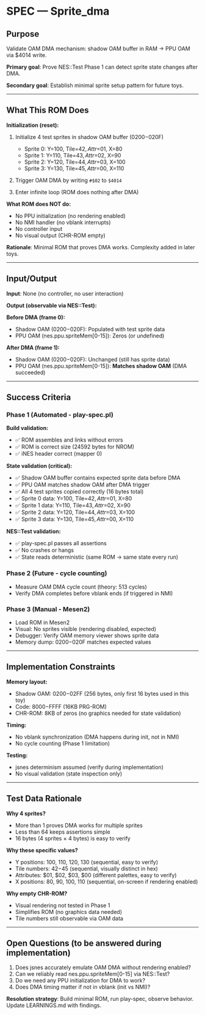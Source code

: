 # SPEC — Sprite_dma

## Purpose

Validate OAM DMA mechanism: shadow OAM buffer in RAM → PPU OAM via $4014 write.

**Primary goal**: Prove NES::Test Phase 1 can detect sprite state changes after DMA.

**Secondary goal**: Establish minimal sprite setup pattern for future toys.

---

## What This ROM Does

**Initialization (reset):**
1. Initialize 4 test sprites in shadow OAM buffer ($0200-$020F)
   - Sprite 0: Y=100, Tile=$42, Attr=$01, X=80
   - Sprite 1: Y=110, Tile=$43, Attr=$02, X=90
   - Sprite 2: Y=120, Tile=$44, Attr=$03, X=100
   - Sprite 3: Y=130, Tile=$45, Attr=$00, X=110

2. Trigger OAM DMA by writing `#$02` to `$4014`

3. Enter infinite loop (ROM does nothing after DMA)

**What ROM does NOT do:**
- No PPU initialization (no rendering enabled)
- No NMI handler (no vblank interrupts)
- No controller input
- No visual output (CHR-ROM empty)

**Rationale**: Minimal ROM that proves DMA works. Complexity added in later toys.

---

## Input/Output

**Input**: None (no controller, no user interaction)

**Output (observable via NES::Test):**

**Before DMA (frame 0):**
- Shadow OAM ($0200-$020F): Populated with test sprite data
- PPU OAM (nes.ppu.spriteMem[0-15]): Zeros (or undefined)

**After DMA (frame 1):**
- Shadow OAM ($0200-$020F): Unchanged (still has sprite data)
- PPU OAM (nes.ppu.spriteMem[0-15]): **Matches shadow OAM** (DMA succeeded)

---

## Success Criteria

### Phase 1 (Automated - play-spec.pl)

**Build validation:**
- ✅ ROM assembles and links without errors
- ✅ ROM is correct size (24592 bytes for NROM)
- ✅ iNES header correct (mapper 0)

**State validation (critical):**
- ✅ Shadow OAM buffer contains expected sprite data before DMA
- ✅ PPU OAM matches shadow OAM after DMA trigger
- ✅ All 4 test sprites copied correctly (16 bytes total)
- ✅ Sprite 0 data: Y=100, Tile=$42, Attr=$01, X=80
- ✅ Sprite 1 data: Y=110, Tile=$43, Attr=$02, X=90
- ✅ Sprite 2 data: Y=120, Tile=$44, Attr=$03, X=100
- ✅ Sprite 3 data: Y=130, Tile=$45, Attr=$00, X=110

**NES::Test validation:**
- ✅ play-spec.pl passes all assertions
- ✅ No crashes or hangs
- ✅ State reads deterministic (same ROM → same state every run)

### Phase 2 (Future - cycle counting)

- Measure OAM DMA cycle count (theory: 513 cycles)
- Verify DMA completes before vblank ends (if triggered in NMI)

### Phase 3 (Manual - Mesen2)

- Load ROM in Mesen2
- Visual: No sprites visible (rendering disabled, expected)
- Debugger: Verify OAM memory viewer shows sprite data
- Memory dump: $0200-$020F matches expected values

---

## Implementation Constraints

**Memory layout:**
- Shadow OAM: $0200-$02FF (256 bytes, only first 16 bytes used in this toy)
- Code: $8000-$FFFF (16KB PRG-ROM)
- CHR-ROM: 8KB of zeros (no graphics needed for state validation)

**Timing:**
- No vblank synchronization (DMA happens during init, not in NMI)
- No cycle counting (Phase 1 limitation)

**Testing:**
- jsnes determinism assumed (verify during implementation)
- No visual validation (state inspection only)

---

## Test Data Rationale

**Why 4 sprites?**
- More than 1 proves DMA works for multiple sprites
- Less than 64 keeps assertions simple
- 16 bytes (4 sprites × 4 bytes) is easy to verify

**Why these specific values?**
- Y positions: 100, 110, 120, 130 (sequential, easy to verify)
- Tile numbers: $42-$45 (sequential, visually distinct in hex)
- Attributes: $01, $02, $03, $00 (different palettes, easy to verify)
- X positions: 80, 90, 100, 110 (sequential, on-screen if rendering enabled)

**Why empty CHR-ROM?**
- Visual rendering not tested in Phase 1
- Simplifies ROM (no graphics data needed)
- Tile numbers still observable via OAM data

---

## Open Questions (to be answered during implementation)

1. Does jsnes accurately emulate OAM DMA without rendering enabled?
2. Can we reliably read nes.ppu.spriteMem[0-15] via NES::Test?
3. Do we need any PPU initialization for DMA to work?
4. Does DMA timing matter if not in vblank (init vs NMI)?

**Resolution strategy**: Build minimal ROM, run play-spec, observe behavior. Update LEARNINGS.md with findings.
